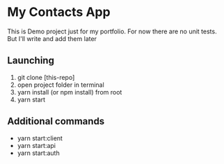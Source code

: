 My Contacts App
=============================

This is Demo project just for my portfolio. For now there are no unit tests. But I'll write and add them later

Launching
------------
1. git clone [this-repo]
2. open project folder in terminal
3. yarn install (or npm install) from root
4. yarn start

Additional commands
------------
- yarn start:client
- yarn start:api
- yarn start:auth

